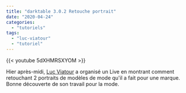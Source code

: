 ```yaml
---
title: "darktable 3.0.2 Retouche portrait"
date: "2020-04-24"
categories: 
  - "tutoriels"
tags: 
  - "luc-viatour"
  - "tutoriel"
---
```


{{< youtube 5dXHMRSXYOM >}}

Hier après-midi, [Luc Viatour](https://darktable.fr/2020/04/darktable-passe-temps-confinement-developpez-le-raw-du-toreador-de-nimes/) a organisé un Live en montrant comment retouchant 2 portraits de modèles de mode qu'il a fait pour une marque. Bonne découverte de son travail pour la mode.
